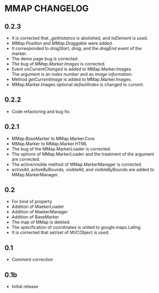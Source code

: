 
MMAP CHANGELOG
========================================

0.2.3
-------------------------------------------------------------------
* It is corrected that *_getInstance* is abolished, and *toElement* is used. 
* *MMap.Position* and *MMap.Draggable* were added. 
* It corresponded to *dragStart*, *drag*, and the *dragEnd* event of the marker. 
* The demo page bug is corrected.
* The bug of *MMap.Marker.Images* is corrected. 
* Event *onCurrentChanged* is added to MMap.Marker.Images.  
  The argument is an *index number* and an *image information*.
* Method *getCurrentImage* is added to MMap.Marker.Images.  
* MMap.Marker.Images optional *defaultIndex* is changed to *current*.

0.2.2
-------------------------------------------------------------------
* Code refactoring and bug fix.

0.2.1
-------------------------------------------------------------------
* MMap.BaseMarker to MMap.Marker.Core
* MMap.Marker to MMap.Marker.HTML
* The bug of the MMap.MarkerLoader is corrected.
* The options of MMap.MarkerLoader and the treatment of the argument are corrected.
* The active/visible method of MMap.MarkerManager is corrected.
* activeAll, activeByBounds, visibleAll, and visibleByBounds are added to MMap.MarkerManager.

0.2
-------------------------------------------------------------------
* For bind of property
* Addition of MaekerLoader
* Addition of MaekerManager
* Addition of BaseMarker
* The map of MMap is deleted.
* The specification of coordinates is united to google.maps.Latlng.
* It is corrected that set/set of MVCObject is used.

0.1
-------------------------------------------------------------------
* Comment correction

0.1b
-------------------------------------------------------------------
* Initial release
